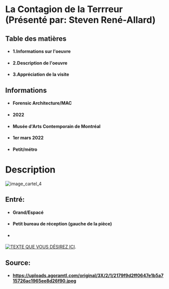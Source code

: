 # La Contagion de la Terrreur (Présenté par: Steven René-Allard)

## Table des matières
* #### 1.Informations sur l'oeuvre
* #### 2.Description de l'oeuvre
* #### 3.Appréciation de la visite

## Informations
* #### Forensic Architecture/MAC
* #### 2022
* #### Musée d'Arts Contemporain de Montréal
* #### 1er mars 2022
* #### Petit/métro


# Description 
![image_cartel_4](Medias/image_cartel_4.jpg)
## Entré: 
* #### Grand/Espacé 
* #### Petit bureau de réception (gauche de la pièce)
* #### 

















[![TEXTE QUE VOUS DÉSIREZ ICI](http://img.youtube.com/vi/08Z86x7ISl4/0.jpg)](http://www.youtube.com/watch?v=08Z86x7ISl4). 

## Source: 
* #### https://uploads.agoramtl.com/original/3X/2/1/2179f9d2ff0647e1b5a715726ac1965ee8d26f90.jpeg
